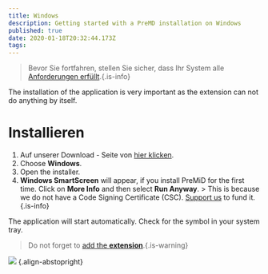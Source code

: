 ```yaml
---
title: Windows
description: Getting started with a PreMD installation on Windows
published: true
date: 2020-01-18T20:32:44.173Z
tags:
---
```


> Bevor Sie fortfahren, stellen Sie sicher, dass Ihr System alle [Anforderungen erfüllt](/install/requirements).{.is-info}

The installation of the application is very important as the extension can not do anything by itself.

# Installieren
1. Auf unserer Download - Seite von [hier klicken](https://premid.app/downloads).
2. Choose **Windows**.
3. Open the installer.
4. **Windows SmartScreen** will appear, if you install PreMiD for the first time. Click on **More Info** and then select **Run Anyway**. > This is because we do not have a Code Signing Certificate (CSC). [Support us](https://www.patreon.com/Timeraa) to fund it.{.is-info}

The application will start automatically. Check for the symbol in your system tray.

> Do not forget to [add the **extension**](/install).{.is-warning}

![](https://a.icons8.com/djxbtnYm/GBjHDS/svg.svg) {.align-abstopright}